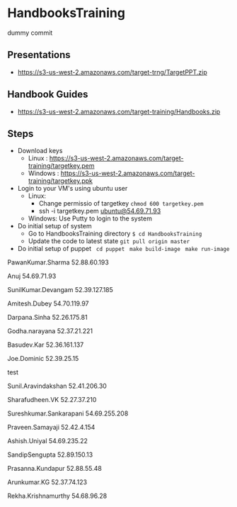 # HandbooksTraining
dummy commit 

## Presentations
* https://s3-us-west-2.amazonaws.com/target-trng/TargetPPT.zip

## Handbook Guides
* https://s3-us-west-2.amazonaws.com/target-training/Handbooks.zip

## Steps
* Download keys
  * Linux : https://s3-us-west-2.amazonaws.com/target-training/targetkey.pem
  * Windows : https://s3-us-west-2.amazonaws.com/target-training/targetkey.ppk
* Login to your VM's using ubuntu user
  * Linux:
    * Change permissio of targetkey
    ```chmod 600 targetkey.pem```
    * ssh -i targetkey.pem ubuntu@54.69.71.93
  * Windows: Use Putty to login to the system
* Do initial setup of system
  * Go to HandbooksTraining directory
  ```$ cd HandbooksTraining```
  * Update the code to latest state
  ```git pull origin master```
* Do initial setup of puppet
``` cd puppet```
``` make build-image```
``` make run-image```


PawanKumar.Sharma
52.88.60.193
 
Anuj
54.69.71.93
 
SunilKumar.Devangam
52.39.127.185
 
Amitesh.Dubey
54.70.119.97
 
Darpana.Sinha
52.26.175.81
 
Godha.narayana
52.37.21.221
 
Basudev.Kar
52.36.161.137
 
Joe.Dominic
52.39.25.15
 
test
 
Sunil.Aravindakshan
52.41.206.30
 
Sharafudheen.VK
52.27.37.210
 
Sureshkumar.Sankarapani
54.69.255.208
 
Praveen.Samayaji
52.42.4.154
 
Ashish.Uniyal
54.69.235.22
 
SandipSengupta
52.89.150.13
 
Prasanna.Kundapur
52.88.55.48
 
Arunkumar.KG
52.37.74.123
 
Rekha.Krishnamurthy
54.68.96.28
